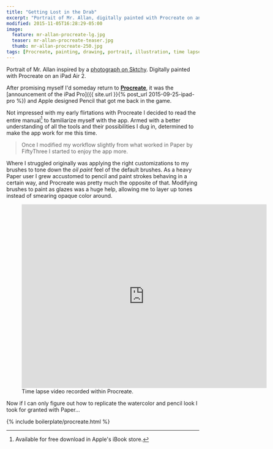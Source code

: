 ```yaml
---
title: "Getting Lost in the Drab"
excerpt: "Portrait of Mr. Allan, digitally painted with Procreate on an iPad."
modified: 2015-11-05T16:28:29-05:00
image: 
  feature: mr-allan-procreate-lg.jpg
  teaser: mr-allan-procreate-teaser.jpg
  thumb: mr-allan-procreate-250.jpg
tags: [Procreate, painting, drawing, portrait, illustration, time lapse, Sktchy]
---
```


Portrait of Mr. Allan inspired by a [photograph on Sktchy](http://sktchy.com/OgixZC). Digitally painted with Procreate on an iPad Air 2. 

After promising myself I'd someday return to [**Procreate**](http://procreate.si/), it was the [announcement of the iPad Pro]({{ site.url }}{% post_url 2015-09-25-ipad-pro %}) and Apple designed Pencil that got me back in the game. 

Not impressed with my early flirtations with Procreate I decided to read the entire manual[^manual] to familiarize myself with the app. Armed with a better understanding of all the tools and their possibilities I dug in, determined to make the app work for me this time.

[^manual]: Available for free download in Apple's iBook store.

<blockquote>
  <p>Once I modified my workflow slightly from what worked in Paper by FiftyThree I started to enjoy the app more.</p>
</blockquote>

Where I struggled originally was applying the right customizations to my brushes to tone down the *oil paint* feel of the default brushes. As a heavy Paper user I grew accustomed to pencil and paint strokes behaving in a certain way, and Procreate was pretty much the opposite of that. Modifying brushes to paint as glazes was a huge help, allowing me to layer up tones instead of smearing opaque color around.

<figure>
  <iframe width="640" height="480" src="https://www.youtube-nocookie.com/embed/vrqoIbu7gU0?showinfo=0" frameborder="0" allowfullscreen></iframe>
  <figcaption>Time lapse video recorded within Procreate.</figcaption>
</figure>

Now if I can only figure out how to replicate the watercolor and pencil look I took for granted with Paper...

{% include boilerplate/procreate.html %}
